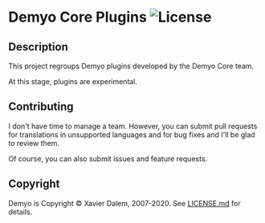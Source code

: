 # Demyo Core Plugins ![License](https://img.shields.io/badge/license-AGPL%20v3-blue.svg)

## Description
This project regroups Demyo plugins developed by the Demyo Core team.

At this stage, plugins are experimental.

## Contributing
I don't have time to manage a team. However, you can submit pull requests for translations in unsupported languages and for bug fixes and I'll be glad to review them.

Of course, you can also submit issues and feature requests.

## Copyright

Demyo is Copyright &copy; Xavier Dalem, 2007-2020. See [LICENSE.md](LICENSE.md) for details.
